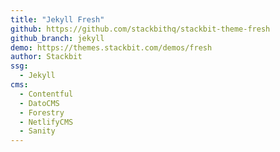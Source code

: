 ```yaml
---
title: "Jekyll Fresh"
github: https://github.com/stackbithq/stackbit-theme-fresh
github_branch: jekyll
demo: https://themes.stackbit.com/demos/fresh
author: Stackbit
ssg:
  - Jekyll
cms:
  - Contentful
  - DatoCMS
  - Forestry
  - NetlifyCMS
  - Sanity
---
```

